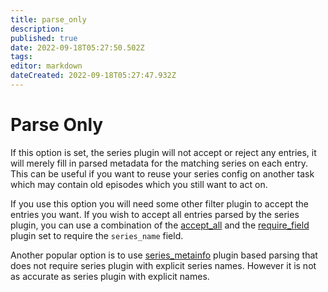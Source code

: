 ```yaml
---
title: parse_only
description: 
published: true
date: 2022-09-18T05:27:50.502Z
tags: 
editor: markdown
dateCreated: 2022-09-18T05:27:47.932Z
---
```


# Parse Only

If this option is set, the series plugin will not accept or reject any entries, it will merely fill in parsed metadata for the matching series on each entry. This can be useful if you want to reuse your series config on another task which may contain old episodes which you still want to act on.

If you use this option you will need some other filter plugin to accept the entries you want. If you wish to accept all entries parsed by the series plugin, you can use a combination of the [accept_all](/Plugins/accept_all) and the [require_field](/Plugins/require_field) plugin set to require the `series_name` field. 

Another popular option is to use [series_metainfo](/Plugins/series_metainfo) plugin based parsing that does not require series plugin with explicit series names. However it is not as accurate as series plugin with explicit names.
